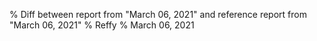 % Diff between report from "March 06, 2021" and reference report from "March 06, 2021"
% Reffy
% March 06, 2021

